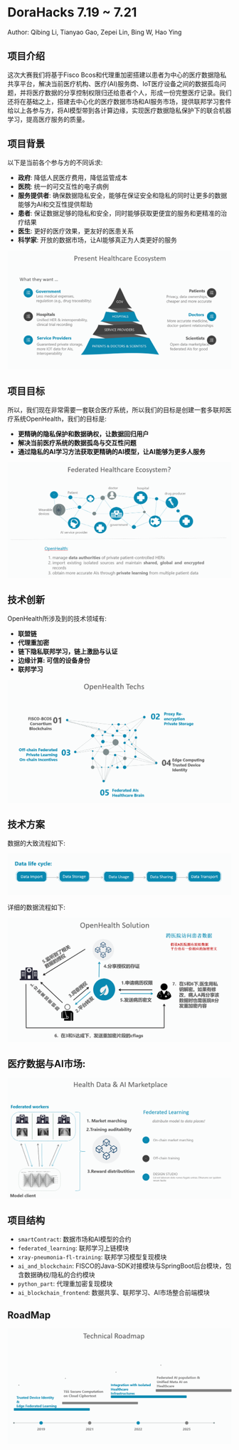 # DoraHacks 7.19 ~ 7.21

Author: Qibing Li, Tianyao Gao, Zepei Lin, Bing W, Hao Ying

## 项目介绍

这次大赛我们将基于Fisco Bcos和代理重加密搭建以患者为中心的医疗数据隐私共享平台，解决当前医疗机构、医疗(AI)服务商、IoT医疗设备之间的数据孤岛问题，并将医疗数据的分享控制权限归还给患者个人，形成一份完整医疗记录。我们还将在基础之上，搭建去中心化的医疗数据市场和AI服务市场，提供联邦学习套件给以上各参与方，将AI模型带到各计算边缘，实现医疗数据隐私保护下的联合机器学习，提高医疗服务的质量。

## 项目背景

以下是当前各个参与方的不同诉求:

- **政府**: 降低人民医疗费用，降低监管成本
- **医院**: 统一的可交互性的电子病例
- **服务提供者**: 确保数据隐私安全，能够在保证安全和隐私的同时让更多的数据能够为AI和交互性提供帮助
- **患者**: 保证数据足够的隐私和安全，同时能够获取更便宜的服务和更精准的治疗结果
- **医生**: 更好的医疗效果，更友好的医患关系
- **科学家**: 开放的数据市场，让AI能够真正为人类更好的服务

![img1](assets/1.png)

## 项目目标

所以，我们现在非常需要一套联合医疗系统，所以我们的目标是创建一套多联邦医疗系统OpenHealth，我们的目标是:

- **更精确的隐私保护和数据确权，让数据回归用户**
- **解决当前医疗系统的数据孤岛与交互性问题**
- **通过隐私的AI学习方法获取更精确的AI模型，让AI能够为更多人服务**

![img2](assets/2.png)

## 技术创新

OpenHealth所涉及到的技术领域有:

- **联盟链**
- **代理重加密**
- **链下隐私联邦学习，链上激励与认证**
- **边缘计算: 可信的设备身份**
- **联邦学习**

![img3](assets/3.png)



## 技术方案

数据的大致流程如下:

![img4](assets/4.png)

详细的数据流程如下:

![img5](assets/5.png)

## 医疗数据与AI市场:

![img6](assets/6.png)

## 项目结构

- `smartContract`: 数据市场和AI模型的合约
- `federated_learning`: 联邦学习上链模块
- `xray-pneumonia-fl-training`: 联邦学习模型复现模块
- `ai_and_blockchain`: FISCO的Java-SDK对接模块与SpringBoot后台模块，包含数据确权/隐私的合约模块
- `python_part`: 代理重加密复现模块
- `ai_blockchain_frontend`: 数据共享、联邦学习、AI市场整合前端模块

## RoadMap

![img7](assets/7.png)

